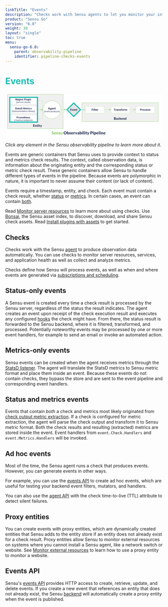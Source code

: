 ```yaml
---
linkTitle: "Events"
description: "Checks work with Sensu agents to let you monitor your infrastructure automatically and send observation data to the Sensu backend pipeline. Events are generic containers that Sensu uses to provide context for checks and metrics. Read this page to learn more about Sensu checks and events."
product: "Sensu Go"
version: "6.0"
weight: 30
layout: "single"
toc: true
menu:
  sensu-go-6.0:
    parent: observability-pipeline
    identifier: pipeline-checks-events
---
```


# <span style="color:#1bbeb3">Events</span>

<svg xmlns="http://www.w3.org/2000/svg" xmlns:xlink="http://www.w3.org/1999/xlink" xmlns:lucid="lucid" viewBox="0 0 1400 405" preserveAspectRatio="xMidYMid meet"><g transform="translate(14.423076923077076 20)" lucid:page-tab-id="0_0"><path d="M0 0h1823.08v553.85H0z" fill="#fff"/><a xlink:href="../pipeline-agent-backend/" target="_top"><path d="M668.26 75.15H1346v167H668.26z" stroke="#89c967" stroke-width="2" fill="#f0f0f0"/><path class="lucid-link lucid-hotspot lucid-overlay-hotspot" d="M668.26 75.15H1346v167H668.26z" fill="none"/></a><a xlink:href="../pipeline-filter/" target="_top"><path d="M698.3 110.12c0-1.66 1.33-3 3-3H863c1.66 0 3 1.34 3 3v54c0 1.65-1.34 3-3 3H701.3c-1.67 0-3-1.35-3-3z" stroke="#89c967" fill="#fff"/><use xlink:href="#a" transform="matrix(1,0,0,1,703.2895709085567,112.11538461538461) translate(49.23988381410256 33.76402243589744)"/><path class="lucid-link lucid-hotspot lucid-overlay-hotspot" d="M698.3 110.12c0-1.66 1.33-3 3-3H863c1.66 0 3 1.34 3 3v54c0 1.65-1.34 3-3 3H701.3c-1.67 0-3-1.35-3-3z" fill="none"/></a><a xlink:href="../pipeline-transform/" target="_top"><path d="M926 110.12c0-1.66 1.34-3 3-3h161.7c1.67 0 3 1.34 3 3v54c0 1.65-1.33 3-3 3H929c-1.66 0-3-1.35-3-3z" stroke="#89c967" fill="#fff"/><use xlink:href="#b" transform="matrix(1,0,0,1,931.0000194281496,112.11538461538461) translate(18.72230568910257 33.76402243589744)"/><path class="lucid-link lucid-hotspot lucid-overlay-hotspot" d="M926 110.12c0-1.66 1.34-3 3-3h161.7c1.67 0 3 1.34 3 3v54c0 1.65-1.33 3-3 3H929c-1.66 0-3-1.35-3-3z" fill="none"/></a><a xlink:href="../pipeline-process/" target="_top"><path d="M1146 110.12c0-1.66 1.34-3 3-3h161.7c1.67 0 3 1.34 3 3v54c0 1.65-1.33 3-3 3H1149c-1.66 0-3-1.35-3-3z" stroke="#89c967" fill="#fff"/><use xlink:href="#c" transform="matrix(1,0,0,1,1151.0000194281486,112.11538461538461) translate(32.23142027243589 33.76402243589744)"/><path class="lucid-link lucid-hotspot lucid-overlay-hotspot" d="M1146 110.12c0-1.66 1.34-3 3-3h161.7c1.67 0 3 1.34 3 3v54c0 1.65-1.33 3-3 3H1149c-1.66 0-3-1.35-3-3z" fill="none"/></a><path d="M661.7 137.12h19.7" stroke="#89c967" fill="none"/><path d="M661.7 137.62h-1l.5-.5-.5-.5h1z" fill="#89c967"/><path d="M696.17 137.12l-14.26 4.63v-9.27z" stroke="#89c967" fill="#89c967"/><path d="M867 137.12h42.12" stroke="#89c967" fill="none"/><path d="M867 137.62h-.5v-1h.5z" fill="#89c967"/><path d="M923.88 137.12l-14.26 4.63v-9.27z" stroke="#89c967" fill="#89c967"/><path d="M1094.7 137.12h34.42" stroke="#89c967" fill="none"/><path d="M1094.72 137.62h-.5v-1h.5z" fill="#89c967"/><path d="M1143.88 137.12l-14.26 4.63v-9.27z" stroke="#89c967" fill="#89c967"/><a xlink:href="../pipeline-entities/" target="_top"><path d="M5.58 0H500v305.12H5.58z" stroke="#89c967" stroke-width="2" fill="#f0f0f0"/><path class="lucid-link lucid-hotspot lucid-overlay-hotspot" d="M5.58 0H500v305.12H5.58z" fill="none"/></a><path d="M266.08 57.12h51.07v80h-39.5" stroke="#89c967" fill="none"/><path d="M266.1 57.62h-.52v-1h.5zM277.67 137.62h-.52v-1h.52z" fill="#89c967"/><path d="M267.08 137.12h35.9" stroke="#89c967" fill="none"/><path d="M267.1 137.62h-.52v-1h.5z" fill="#89c967"/><path d="M317.73 137.12l-14.26 4.63v-9.27z" stroke="#89c967" fill="#89c967"/><path d="M266.58 217.12h50.57v-80h-39.5" stroke="#89c967" fill="none"/><path d="M266.6 217.62h-.52v-1h.5zM277.67 137.62h-.52v-1h.52z" fill="#89c967"/><path d="M481.85 137.12h28.82" stroke="#89c967" fill="none"/><path d="M481.87 137.62h-.53v-1h.53z" fill="#89c967"/><path d="M525.44 137.12l-14.27 4.63v-9.27z" stroke="#89c967" fill="#89c967"/><a xlink:href="../pipeline-agent-backend/" target="_top"><path d="M753.27 197.12h507.7v40h-507.7z" stroke="#000" stroke-opacity="0" stroke-width="2" fill-opacity="0"/><use xlink:href="#d" transform="matrix(1,0,0,1,753.2728800522422,197.1153846153846) translate(197.3028846153846 28.471153846153847)"/><path class="lucid-link lucid-hotspot lucid-overlay-hotspot" d="M753.27 197.12h507.7v40h-507.7z" fill="none"/></a><a xlink:href="../pipeline-entities/" target="_top"><path d="M160 260h223.6v44.26H160z" stroke="#000" stroke-opacity="0" stroke-width="2" fill-opacity="0"/><use xlink:href="#e" transform="matrix(1,0,0,1,160,260) translate(71.86057692307692 28.471153846153847)"/><path class="lucid-link lucid-hotspot lucid-overlay-hotspot" d="M160 260h223.6v44.26H160z" fill="none"/></a><a xlink:href="../pipeline-checks-events/" target="_top"><path d="M594.13 77.12l60 60-60 60-60-60z" stroke="#1bbeb3" stroke-width="10" fill="#e5e5e5"/><use xlink:href="#f" transform="matrix(1,0,0,1,539.128094597964,82.11538461538461) translate(23.611478365384613 63.76402243589744)"/><path class="lucid-link lucid-hotspot lucid-overlay-hotspot" d="M594.13 77.12l60 60-60 60-60-60z" fill="none"/></a><a xlink:href="../pipeline-agent-backend/" target="_top"><path d="M480.35 137.12c0 44.18-35.8 80-80 80-44.18 0-80-35.82-80-80 0-44.2 35.82-80 80-80 44.2 0 80 35.8 80 80z" stroke="#89c967" stroke-width="2" fill="#fff"/><use xlink:href="#g" transform="matrix(1,0,0,1,325.35250883744345,62.11538461538461) translate(40.61373197115385 72.49599358974359)"/><use xlink:href="#h" transform="matrix(1,0,0,1,325.35250883744345,62.11538461538461) translate(4.678109975961533 96.59705528846155)"/><use xlink:href="#i" transform="matrix(1,0,0,1,325.35250883744345,62.11538461538461) translate(62.35163762019231 96.59705528846155)"/><path class="lucid-link lucid-hotspot lucid-overlay-hotspot" d="M480.35 137.12c0 44.18-35.8 80-80 80-44.18 0-80-35.82-80-80 0-44.2 35.82-80 80-80 44.2 0 80 35.8 80 80z" fill="none"/></a><path d="M400.35 218.62v39.5-41.74" stroke="#000" stroke-opacity="0" fill="none"/><path d="M400.35 201.62l4.64 14.26h-9.28z" stroke="#000" stroke-opacity="0" fill-opacity="0"/><a xlink:href="../pipeline-checks-events/" target="_top"><path d="M25.58 30.12c0-1.66 1.34-3 3-3h234c1.65 0 3 1.34 3 3v54c0 1.65-1.35 3-3 3h-234c-1.66 0-3-1.35-3-3z" stroke="#000" stroke-opacity="0" fill="#fff"/><use xlink:href="#j" transform="matrix(1,0,0,1,30.576923076922924,32.11538461538461) translate(44.63585486778845 21.400490785256405)"/><use xlink:href="#k" transform="matrix(1,0,0,1,30.576923076922924,32.11538461538461) translate(121.06908553685898 21.400490785256405)"/><use xlink:href="#l" transform="matrix(1,0,0,1,30.576923076922924,32.11538461538461) translate(50.15249399038461 44.719050480769226)"/><use xlink:href="#m" transform="matrix(1,0,0,1,30.576923076922924,32.11538461538461) translate(122.50262920673077 44.719050480769226)"/><path class="lucid-link lucid-hotspot lucid-overlay-hotspot" d="M25.58 30.12c0-1.66 1.34-3 3-3h234c1.65 0 3 1.34 3 3v54c0 1.65-1.35 3-3 3h-234c-1.66 0-3-1.35-3-3z" fill="none"/></a><a xlink:href="../pipeline-checks-events/" target="_top"><path d="M26.58 110.12c0-1.66 1.34-3 3-3h234c1.65 0 3 1.34 3 3v54c0 1.65-1.35 3-3 3h-234c-1.66 0-3-1.35-3-3z" stroke="#000" stroke-opacity="0" fill="#fff"/><use xlink:href="#n" transform="matrix(1,0,0,1,31.576923076922924,112.11538461538461) translate(40.292186247996796 21.400490785256405)"/><use xlink:href="#o" transform="matrix(1,0,0,1,31.576923076922924,112.11538461538461) translate(112.97879732572116 21.400490785256405)"/><use xlink:href="#p" transform="matrix(1,0,0,1,31.576923076922924,112.11538461538461) translate(11.991436298076906 44.719050480769226)"/><use xlink:href="#q" transform="matrix(1,0,0,1,31.576923076922924,112.11538461538461) translate(158.83263221153848 44.719050480769226)"/><path class="lucid-link lucid-hotspot lucid-overlay-hotspot" d="M26.58 110.12c0-1.66 1.34-3 3-3h234c1.65 0 3 1.34 3 3v54c0 1.65-1.35 3-3 3h-234c-1.66 0-3-1.35-3-3z" fill="none"/></a><a xlink:href="../pipeline-checks-events/" target="_top"><path d="M26.08 190.12c0-1.66 1.34-3 3-3h234c1.65 0 3 1.34 3 3v54c0 1.65-1.35 3-3 3h-234c-1.66 0-3-1.35-3-3z" stroke="#000" stroke-opacity="0" fill="#fff"/><use xlink:href="#r" transform="matrix(1,0,0,1,31.076923076922924,192.11538461538464) translate(53.57515775240384 21.400490785256405)"/><use xlink:href="#s" transform="matrix(1,0,0,1,31.076923076922924,192.11538461538464) translate(32.30675330528845 44.719050480769226)"/><use xlink:href="#t" transform="matrix(1,0,0,1,31.076923076922924,192.11538461538464) translate(116.04698768028847 44.719050480769226)"/><path class="lucid-link lucid-hotspot lucid-overlay-hotspot" d="M26.08 190.12c0-1.66 1.34-3 3-3h234c1.65 0 3 1.34 3 3v54c0 1.65-1.35 3-3 3h-234c-1.66 0-3-1.35-3-3z" fill="none"/></a><a xlink:href="../" target="_top"><path d="M383.6 320h507.7v44H383.6z" stroke="#000" stroke-opacity="0" stroke-width="2" fill-opacity="0"/><use xlink:href="#u" transform="matrix(1,0,0,1,383.60356235114165,320) translate(14.36940418397478 36.19764280232888)"/><use xlink:href="#v" transform="matrix(1,0,0,1,383.60356235114165,320) translate(119.95503095996753 36.19764280232888)"/><use xlink:href="#w" transform="matrix(1,0,0,1,383.60356235114165,320) translate(356.5049763247307 36.19764280232888)"/><path class="lucid-link lucid-hotspot lucid-overlay-hotspot" d="M383.6 320h507.7v44H383.6z" fill="none"/></a><a xlink:href="../pipeline-checks-events/" target="_top"><path d="M25.58 27.12h246.57v220H25.58z" stroke="#1bbeb3" stroke-width="10" fill-opacity="0"/><path class="lucid-link lucid-hotspot lucid-overlay-hotspot" d="M25.58 27.12h246.57v220H25.58z" fill="none"/></a><defs><path fill="#2c3458" d="M1006-595H430V0H130v-1456h948v243H430v376h576v242" id="x"/><path fill="#2c3458" d="M416 0H126v-1082h290V0zM271-1212c-92 0-162-61-162-150s68-149 162-149c93 0 162 60 162 149s-70 150-162 150" id="y"/><path fill="#2c3458" d="M416 0H126v-1536h290V0" id="z"/><path fill="#2c3458" d="M457-330c2 83 25 111 111 112 32 0 60-2 85-7V-6c-57 17-115 26-175 26-203 0-310-102-310-307v-583H10v-212h158v-266h289v266h185v212H457v540" id="A"/><path fill="#2c3458" d="M1031-175C952-60 797 20 609 20 287 20 60-206 72-543c12-330 180-559 505-559 309 0 482 214 477 537v118H365c15 134 115 234 263 234 111 0 198-40 261-121zM770-644c5-139-62-226-194-224-130 1-191 97-208 224h402" id="B"/><path fill="#2c3458" d="M719-811c-143-24-279 1-319 103V0H111v-1082h273l8 129c74-124 180-175 331-136" id="C"/><g id="a"><use transform="matrix(0.012520032051282052,0,0,0.012520032051282052,0,0)" xlink:href="#x"/><use transform="matrix(0.012520032051282052,0,0,0.012520032051282052,14.047475961538462,0)" xlink:href="#y"/><use transform="matrix(0.012520032051282052,0,0,0.012520032051282052,20.845853365384617,0)" xlink:href="#z"/><use transform="matrix(0.012520032051282052,0,0,0.012520032051282052,27.64423076923077,0)" xlink:href="#A"/><use transform="matrix(0.012520032051282052,0,0,0.012520032051282052,36.30809294871795,0)" xlink:href="#B"/><use transform="matrix(0.012520032051282052,0,0,0.012520032051282052,50.16776842948718,0)" xlink:href="#C"/></g><path fill="#2c3458" d="M1226-1213H780V0H480v-1213H40v-243h1186v243" id="D"/><path fill="#2c3458" d="M552-1102c254-4 435 134 435 383v469c1 103 15 180 43 233V0H738c-13-26-23-58-29-97C639-19 548 20 436 20 238 20 64-113 68-304c5-258 212-357 496-357h133c11-137-29-227-160-227-90 0-156 45-156 131H92c15-231 213-342 460-345zM357-325c0 76 61 124 142 124 88 0 168-45 198-105v-186H589c-152 2-232 51-232 167" id="E"/><path fill="#2c3458" d="M750-692c-1-124-48-174-173-175-81 0-142 35-183 104V0H105v-1082h272l9 125c77-97 181-145 311-145 244 0 342 151 342 403V0H750v-692" id="F"/><path fill="#2c3458" d="M529-185c94 0 168-33 168-114 0-35-18-63-53-83s-91-39-168-55C219-491 90-600 90-765c0-208 203-337 432-337 246 0 451 124 453 349H686c-2-91-62-143-165-143-86 0-151 41-153 117 0 32 16 57 46 77 63 43 257 69 335 100 151 60 229 153 229 291C978-13 554 93 282-28 162-81 60-190 56-344h274c5 106 86 159 199 159" id="G"/><path fill="#2c3458" d="M190-1174c-11-296 244-440 544-363l-3 224c-24-6-53-9-88-9-109 0-163 51-163 153v87h215v212H480V0H190v-870H29v-212h161v-92" id="H"/><path fill="#2c3458" d="M579 20C257 20 58-214 66-551c8-331 182-551 511-551 324 0 514 231 514 572 0 319-198 550-512 550zm-2-888c-169 0-222 141-222 338 0 181 61 317 224 317 170 0 223-137 223-338 0-178-64-317-225-317" id="I"/><path fill="#2c3458" d="M741-689c-2-124-40-177-163-178-82 0-141 34-178 102V0H111v-1082h271l9 121c77-94 180-141 311-141 139 0 235 55 287 165 76-110 184-165 325-165 249 0 348 151 348 411V0h-290v-690c-2-123-39-176-163-177-87 0-147 41-180 124l1 743H741v-689" id="J"/><g id="b"><use transform="matrix(0.012520032051282052,0,0,0.012520032051282052,0,0)" xlink:href="#D"/><use transform="matrix(0.012520032051282052,0,0,0.012520032051282052,15.049078525641026,0)" xlink:href="#C"/><use transform="matrix(0.012520032051282052,0,0,0.012520032051282052,24.025941506410255,0)" xlink:href="#E"/><use transform="matrix(0.012520032051282052,0,0,0.012520032051282052,37.77293669871795,0)" xlink:href="#F"/><use transform="matrix(0.012520032051282052,0,0,0.012520032051282052,52.13341346153847,0)" xlink:href="#G"/><use transform="matrix(0.012520032051282052,0,0,0.012520032051282052,65.31700721153845,0)" xlink:href="#H"/><use transform="matrix(0.012520032051282052,0,0,0.012520032051282052,74.50671073717947,0)" xlink:href="#I"/><use transform="matrix(0.012520032051282052,0,0,0.012520032051282052,89.00490785256409,0)" xlink:href="#C"/><use transform="matrix(0.012520032051282052,0,0,0.012520032051282052,98.35737179487178,0)" xlink:href="#J"/></g><path fill="#2c3458" d="M1245-974c0 302-233 466-552 461H430V0H130v-1456h568c323 5 547 167 547 482zm-303 2c1-143-93-241-237-241H430v457h268c151 1 244-71 244-216" id="K"/><path fill="#2c3458" d="M355-556c-2 203 30 338 206 343 102 3 181-63 182-161h271C1001-128 821 17 566 20 242 24 66-212 66-554c0-320 184-548 498-548 262 0 451 167 450 423H743c-1-108-75-193-184-189-162 6-202 123-204 312" id="L"/><g id="c"><use transform="matrix(0.012520032051282052,0,0,0.012520032051282052,0,0)" xlink:href="#K"/><use transform="matrix(0.012520032051282052,0,0,0.012520032051282052,16.53896233974359,0)" xlink:href="#C"/><use transform="matrix(0.012520032051282052,0,0,0.012520032051282052,25.44070512820513,0)" xlink:href="#I"/><use transform="matrix(0.012520032051282052,0,0,0.012520032051282052,39.93890224358975,0)" xlink:href="#L"/><use transform="matrix(0.012520032051282052,0,0,0.012520032051282052,53.310296474358985,0)" xlink:href="#B"/><use transform="matrix(0.012520032051282052,0,0,0.012520032051282052,67.16997195512822,0)" xlink:href="#G"/><use transform="matrix(0.012520032051282052,0,0,0.012520032051282052,80.35356570512822,0)" xlink:href="#G"/></g><path fill="#2c3458" d="M966-754c170 42 282 125 282 315 0 303-231 439-546 439H120v-1457h536c319 4 558 86 558 394 0 177-112 257-248 309zm-52 308c1-132-85-172-220-172H458v363h238c138 0 217-58 218-191zm-38-577c0-140-81-181-220-181H458v360c201-1 418 30 418-179" id="M"/><path fill="#2c3458" d="M572-1057c257 0 406 153 406 409V0c-68-4-160 9-208-12-30-14-45-72-60-107C623-47 539 18 382 16 189 13 70-77 70-270c0-183 145-251 311-298 78-21 176-33 295-36 8-132-26-216-144-216-125 0-159 78-268 78-94 0-104-95-146-151 112-100 257-164 454-164zM366-285c-2 73 41 96 114 96 97 0 140-35 196-89v-144c-104 4-184 15-248 46-39 19-61 43-62 91" id="N"/><path fill="#2c3458" d="M958-162C862-50 728 16 528 16 297 16 159-117 90-293c-49-124-51-307-4-437 70-194 223-323 484-323 177 0 287 60 380 153-36 45-67 98-109 136-73 33-113-34-174-50-21-5-46-11-77-11-169 4-215 131-220 304-6 205 103 354 302 295 57-17 74-74 140-74 25 0 42 10 56 27" id="O"/><path fill="#2c3458" d="M430-1497v839c57 1 95 0 120-37l196-292c22-33 48-50 100-50h284L862-668c-25 34-54 60-90 82 30 23 56 53 78 90L1142 0H862c-52-1-83-16-102-52L564-419c-19-31-28-40-74-40h-60V0H120v-1497h310" id="P"/><path fill="#2c3458" d="M1024-162C926-48 781 16 578 16 325 16 169-111 94-299c-49-123-59-309-6-439 74-183 225-315 476-315 298 0 466 176 466 475 0 66-3 115-70 115H362c16 155 90 243 244 247 98 2 155-39 218-71 37-18 85-16 110 14zM752-643c-3-120-60-196-182-196-129 0-185 80-205 196h387" id="Q"/><path fill="#2c3458" d="M612-820c-81 1-134 39-182 81V0H120v-1037h192c70-3 79 59 94 112 74-70 159-128 302-128 236 0 352 157 352 394V0H750v-659c0-96-44-162-138-161" id="R"/><path fill="#2c3458" d="M494-1057c110-3 175 36 236 85v-525h310V0H848c-79 3-80-75-100-131C671-51 581 16 426 16 225 16 127-123 78-290c-38-128-40-313 4-440 62-181 183-321 412-327zM370-515c0 153 21 293 164 293 98 0 150-43 196-97v-440c-41-45-87-70-162-70-160 0-198 144-198 314" id="S"/><g id="d"><use transform="matrix(0.014423076923076924,0,0,0.014423076923076924,0,0)" xlink:href="#M"/><use transform="matrix(0.014423076923076924,0,0,0.014423076923076924,18.923076923076923,0)" xlink:href="#N"/><use transform="matrix(0.014423076923076924,0,0,0.014423076923076924,34.47115384615385,0)" xlink:href="#O"/><use transform="matrix(0.014423076923076924,0,0,0.014423076923076924,48.49038461538461,0)" xlink:href="#P"/><use transform="matrix(0.014423076923076924,0,0,0.014423076923076924,64.24038461538461,0)" xlink:href="#Q"/><use transform="matrix(0.014423076923076924,0,0,0.014423076923076924,79.9326923076923,0)" xlink:href="#R"/><use transform="matrix(0.014423076923076924,0,0,0.014423076923076924,96.66346153846153,0)" xlink:href="#S"/></g><path fill="#2c3458" d="M1058-1457v260H460v340h458v250H460v347h598V0H120v-1457h938" id="T"/><path fill="#2c3458" d="M774-74c-71 55-172 90-290 90-196 0-304-108-304-303v-536c-70 1-146 12-146-61v-121l165-32 61-253c16-78 146-38 230-48v303h252v212H490v515c0 45 23 83 68 83 48 0 88-50 122 4" id="U"/><path fill="#2c3458" d="M440-1037V0H130v-1037h310zm-154-466c113 0 190 70 190 182 0 111-79 180-190 180-109 0-184-71-184-180 0-110 74-182 184-182" id="V"/><path fill="#2c3458" d="M544 269c-20 41-37 60-98 60H214L414-91 0-1037h274c46-1 73 23 84 54 69 190 150 371 209 571 68-189 134-380 199-571 10-28 45-55 82-54h250" id="W"/><g id="e"><use transform="matrix(0.014423076923076924,0,0,0.014423076923076924,0,0)" xlink:href="#T"/><use transform="matrix(0.014423076923076924,0,0,0.014423076923076924,16.298076923076923,0)" xlink:href="#R"/><use transform="matrix(0.014423076923076924,0,0,0.014423076923076924,33.02884615384615,0)" xlink:href="#U"/><use transform="matrix(0.014423076923076924,0,0,0.014423076923076924,44.56730769230769,0)" xlink:href="#V"/><use transform="matrix(0.014423076923076924,0,0,0.014423076923076924,52.78846153846154,0)" xlink:href="#U"/><use transform="matrix(0.014423076923076924,0,0,0.014423076923076924,64.32692307692308,0)" xlink:href="#W"/></g><path fill="#2c3458" d="M1006-631H430v390h676V0H130v-1456h974v243H430v347h576v235" id="X"/><path fill="#2c3458" d="M516-353l201-729h302L654 0H378L13-1082h302" id="Y"/><g id="f"><use transform="matrix(0.012520032051282052,0,0,0.012520032051282052,0,0)" xlink:href="#X"/><use transform="matrix(0.012520032051282052,0,0,0.012520032051282052,14.097556089743591,0)" xlink:href="#Y"/><use transform="matrix(0.012520032051282052,0,0,0.012520032051282052,26.893028846153847,0)" xlink:href="#B"/><use transform="matrix(0.012520032051282052,0,0,0.012520032051282052,40.75270432692308,0)" xlink:href="#F"/><use transform="matrix(0.012520032051282052,0,0,0.012520032051282052,55.11318108974359,0)" xlink:href="#A"/></g><path fill="#2c3458" d="M952-300H426L326 0H7l542-1456h278L1372 0h-319zM507-543h364l-183-545" id="Z"/><path fill="#2c3458" d="M505 20C221 18 69-239 69-549c0-302 153-553 438-553 119 0 211 41 277 122l12-102h262V-36c-8 305-208 458-520 462-160 1-335-76-403-170L263 80c72 81 159 121 262 121 172 1 260-107 243-294C701-18 614 20 505 20zm76-887c-165 0-223 147-223 339 0 172 66 314 221 314 88 0 151-33 189-99v-455c-39-66-101-99-187-99" id="aa"/><g id="g"><use transform="matrix(0.012520032051282052,0,0,0.012520032051282052,0,0)" xlink:href="#Z"/><use transform="matrix(0.012520032051282052,0,0,0.012520032051282052,17.252604166666668,0)" xlink:href="#aa"/><use transform="matrix(0.012520032051282052,0,0,0.012520032051282052,31.888521634615387,0)" xlink:href="#B"/><use transform="matrix(0.012520032051282052,0,0,0.012520032051282052,45.74819711538462,0)" xlink:href="#F"/><use transform="matrix(0.012520032051282052,0,0,0.012520032051282052,60.10867387820513,0)" xlink:href="#A"/></g><path fill="#2c3458" d="M319-664C304-226 428 158 661 357l-38 113c-89-49-172-133-254-248C142-97 71-578 194-1025c67-244 240-513 429-618l38 122c-201 153-330 502-342 857" id="ab"/><path fill="#2c3458" d="M599-131c141 0 220-65 285-146l113 88C906-50 770 20 589 20 281 21 93-214 93-545c0-223 93-397 233-485 74-48 154-72 240-72 300 2 449 218 445 537v77H278c0 197 129 357 321 357zm227-509c-3-180-88-310-260-310-170 0-264 140-282 310h542" id="ac"/><path fill="#2c3458" d="M497-251l268-831h189L566 0H425L33-1082h189" id="ad"/><path fill="#2c3458" d="M589-945c-131 0-219 81-264 174V0H140v-1082h175l6 136c83-104 191-156 324-156 229 0 346 129 346 387V0H806v-716c-2-153-65-229-217-229" id="ae"/><path fill="#2c3458" d="M456 20C285 20 205-92 206-268v-671H9v-143h197v-262h185v262h202v143H391v671c-9 125 92 149 207 118V0c-49 13-96 20-142 20" id="af"/><g id="h"><use transform="matrix(0.00939002403846154,0,0,0.00939002403846154,0,0)" xlink:href="#ab"/><use transform="matrix(0.00939002403846154,0,0,0.00939002403846154,6.5730168269230775,0)" xlink:href="#ac"/><use transform="matrix(0.00939002403846154,0,0,0.00939002403846154,16.639122596153847,0)" xlink:href="#ad"/><use transform="matrix(0.00939002403846154,0,0,0.00939002403846154,25.831956129807693,0)" xlink:href="#ac"/><use transform="matrix(0.00939002403846154,0,0,0.00939002403846154,36.02013221153847,0)" xlink:href="#ae"/><use transform="matrix(0.00939002403846154,0,0,0.00939002403846154,46.63085937500001,0)" xlink:href="#af"/></g><path fill="#2c3458" d="M632-1102c291 0 422 251 422 573 0 297-141 548-419 549-131 0-235-42-310-125v521H140v-1498h169l9 120c75-93 180-140 314-140zm-53 971c207 0 290-180 290-419 0-218-92-395-292-395-112 0-196 50-252 149v517c55 99 140 148 254 148" id="ag"/><path fill="#2c3458" d="M663-916c-163-27-288 18-338 148V0H140v-1082h180l3 125c61-97 147-145 258-145 36 0 63 5 82 14v172" id="ah"/><path fill="#2c3458" d="M584 20C278 26 81-227 91-551c10-320 175-545 491-551 308-5 503 247 494 573-9 322-175 543-492 549zm-2-970c-208 0-305 185-305 421 0 216 106 398 307 398 211 0 307-186 307-420 0-214-109-399-309-399" id="ai"/><path fill="#2c3458" d="M520 20C244 20 95-247 95-550c0-298 151-550 427-552 127 0 227 43 301 130v-564h185V0H838l-9-116C755-25 652 20 520 20zm48-965c-210 0-288 177-288 416 0 218 87 392 286 392 117 0 203-53 257-158v-497c-55-102-140-153-255-153" id="aj"/><path fill="#2c3458" d="M491 20c-241-1-355-148-355-398v-704h185v699c0 164 67 246 200 246 141 0 235-53 282-158v-787h185V0H812l-4-107C736-22 630 20 491 20" id="ak"/><path fill="#2c3458" d="M277-555c0 244 77 420 297 424 127 2 249-93 255-210h175C980-127 805 20 574 20 258 20 81-222 92-562c11-319 164-533 481-540 237-5 426 165 431 392H829c-7-133-115-242-256-240-209 4-296 166-296 395" id="al"/><path fill="#2c3458" d="M38 357C331 141 457-487 337-984c-53-219-157-429-299-546l39-113c190 106 362 378 431 621 75 268 76 597 0 868C440 88 266 365 77 470" id="am"/><g id="i"><use transform="matrix(0.00939002403846154,0,0,0.00939002403846154,0,0)" xlink:href="#ag"/><use transform="matrix(0.00939002403846154,0,0,0.00939002403846154,10.789137620192308,0)" xlink:href="#ah"/><use transform="matrix(0.00939002403846154,0,0,0.00939002403846154,17.108623798076927,0)" xlink:href="#ai"/><use transform="matrix(0.00939002403846154,0,0,0.00939002403846154,28.076171875000007,0)" xlink:href="#aj"/><use transform="matrix(0.00939002403846154,0,0,0.00939002403846154,38.921649639423094,0)" xlink:href="#ak"/><use transform="matrix(0.00939002403846154,0,0,0.00939002403846154,49.52298677884617,0)" xlink:href="#al"/><use transform="matrix(0.00939002403846154,0,0,0.00939002403846154,59.589092548076934,0)" xlink:href="#ac"/><use transform="matrix(0.00939002403846154,0,0,0.00939002403846154,69.77726862980771,0)" xlink:href="#ah"/><use transform="matrix(0.00939002403846154,0,0,0.00939002403846154,76.28455528846155,0)" xlink:href="#am"/></g><path fill="#2c3458" d="M1314 0h-300L430-958V0H130v-1456h300l585 960v-960h299V0" id="an"/><g id="j"><use transform="matrix(0.010955028044871796,0,0,0.010955028044871796,0,0)" xlink:href="#an"/><use transform="matrix(0.010955028044871796,0,0,0.010955028044871796,15.840970552884617,0)" xlink:href="#E"/><use transform="matrix(0.010955028044871796,0,0,0.010955028044871796,27.86959134615385,0)" xlink:href="#aa"/><use transform="matrix(0.010955028044871796,0,0,0.010955028044871796,40.67601913060898,0)" xlink:href="#y"/><use transform="matrix(0.010955028044871796,0,0,0.010955028044871796,46.624599358974365,0)" xlink:href="#I"/><use transform="matrix(0.010955028044871796,0,0,0.010955028044871796,59.310521834935905,0)" xlink:href="#G"/></g><path fill="#2c3458" d="M463 20c-241-1-359-147-359-393v-709h289v699c0 113 51 169 154 169 98 0 165-34 202-102v-766h290V0H767l-8-110C688-23 589 20 463 20" id="ao"/><g id="k"><use transform="matrix(0.010955028044871796,0,0,0.010955028044871796,0,0)" xlink:href="#K"/><use transform="matrix(0.010955028044871796,0,0,0.010955028044871796,14.471592047275642,0)" xlink:href="#z"/><use transform="matrix(0.010955028044871796,0,0,0.010955028044871796,20.42017227564103,0)" xlink:href="#ao"/><use transform="matrix(0.010955028044871796,0,0,0.010955028044871796,32.97463441506411,0)" xlink:href="#aa"/><use transform="matrix(0.010955028044871796,0,0,0.010955028044871796,45.78106219951925,0)" xlink:href="#y"/><use transform="matrix(0.010955028044871796,0,0,0.010955028044871796,51.72964242788463,0)" xlink:href="#F"/></g><path fill="#2c3458" d="M538-131c121 0 232-49 232-156 0-50-20-88-56-117-73-60-334-92-420-143-92-55-162-110-162-238 0-190 192-317 400-317 223 0 414 129 413 338H759c0-108-110-186-227-186-119 0-215 53-215 159 0 45 18 78 53 101 76 52 331 90 416 139 98 57 169 115 169 251C955-92 760 20 538 20c-176 0-314-68-386-174-38-55-57-115-57-179h185c6 129 116 202 258 202" id="ap"/><path fill="#2c3458" d="M341 0H156v-1082h185V0zm-91-1264c-68 0-108-42-109-105 0-62 41-107 109-107s110 44 110 107-42 105-110 105" id="aq"/><g id="l"><use transform="matrix(0.00939002403846154,0,0,0.00939002403846154,0,0)" xlink:href="#ab"/><use transform="matrix(0.00939002403846154,0,0,0.00939002403846154,6.5730168269230775,0)" xlink:href="#ap"/><use transform="matrix(0.00939002403846154,0,0,0.00939002403846154,16.488882211538463,0)" xlink:href="#ac"/><use transform="matrix(0.00939002403846154,0,0,0.00939002403846154,26.677058293269234,0)" xlink:href="#ah"/><use transform="matrix(0.00939002403846154,0,0,0.00939002403846154,33.35336538461539,0)" xlink:href="#ad"/><use transform="matrix(0.00939002403846154,0,0,0.00939002403846154,42.66826923076923,0)" xlink:href="#aq"/><use transform="matrix(0.00939002403846154,0,0,0.00939002403846154,47.33511117788462,0)" xlink:href="#al"/><use transform="matrix(0.00939002403846154,0,0,0.00939002403846154,57.40121694711539,0)" xlink:href="#ac"/></g><path fill="#2c3458" d="M589-945c-131 0-219 81-264 174V0H140v-1536h185v585c82-101 189-151 320-151 229 0 346 129 346 387V0H806v-716c-2-153-65-229-217-229" id="ar"/><path fill="#2c3458" d="M442-501L326-380V0H141v-1536h185v929c135-169 291-317 436-475h225L566-630 1036 0H819" id="as"/><g id="m"><use transform="matrix(0.00939002403846154,0,0,0.00939002403846154,0,0)" xlink:href="#al"/><use transform="matrix(0.00939002403846154,0,0,0.00939002403846154,10.06610576923077,0)" xlink:href="#ar"/><use transform="matrix(0.00939002403846154,0,0,0.00939002403846154,20.658052884615387,0)" xlink:href="#ac"/><use transform="matrix(0.00939002403846154,0,0,0.00939002403846154,30.846228966346157,0)" xlink:href="#al"/><use transform="matrix(0.00939002403846154,0,0,0.00939002403846154,40.91233473557693,0)" xlink:href="#as"/><use transform="matrix(0.00939002403846154,0,0,0.00939002403846154,50.65917968750001,0)" xlink:href="#am"/></g><path fill="#2c3458" d="M658-217c127 0 227-49 227-165 0-57-21-98-60-130-79-64-370-142-463-196-162-95-248-210-248-361 0-280 246-403 537-407 213-3 383 84 467 216 45 69 68 147 68 234H886c0-139-96-211-240-211-129 0-232 55-232 169 0 47 24 87 72 119s117 62 210 90c171 51 295 115 373 191s117 171 117 284c-2 272-237 411-528 404C331 13 78-135 69-458h301c0 161 96 241 288 241" id="at"/><path fill="#2c3458" d="M130 0v-1456h448c435 14 673 299 665 762-5 285-130 500-319 606C822-31 708 0 581 0H130zm809-685c9-311-79-526-361-528H430v972h145c252-2 356-181 364-444" id="au"/><g id="n"><use transform="matrix(0.010955028044871796,0,0,0.010955028044871796,0,0)" xlink:href="#at"/><use transform="matrix(0.010955028044871796,0,0,0.010955028044871796,13.792380308493591,0)" xlink:href="#A"/><use transform="matrix(0.010955028044871796,0,0,0.010955028044871796,21.373259715544876,0)" xlink:href="#E"/><use transform="matrix(0.010955028044871796,0,0,0.010955028044871796,33.40188050881411,0)" xlink:href="#A"/><use transform="matrix(0.010955028044871796,0,0,0.010955028044871796,40.982759915865394,0)" xlink:href="#G"/><use transform="matrix(0.010955028044871796,0,0,0.010955028044871796,52.51840444711539,0)" xlink:href="#au"/></g><path fill="#2c3458" d="M522-1456L896-400l372-1056h394V0h-301c-7-379 15-728 30-1085L998 0H792L400-1084c15 357 37 705 30 1084H130v-1456h392" id="av"/><g id="o"><use transform="matrix(0.010955028044871796,0,0,0.010955028044871796,0,0)" xlink:href="#av"/><use transform="matrix(0.010955028044871796,0,0,0.010955028044871796,19.6533203125,0)" xlink:href="#B"/><use transform="matrix(0.010955028044871796,0,0,0.010955028044871796,31.78053635817308,0)" xlink:href="#A"/><use transform="matrix(0.010955028044871796,0,0,0.010955028044871796,39.361415765224365,0)" xlink:href="#C"/><use transform="matrix(0.010955028044871796,0,0,0.010955028044871796,47.54482171474359,0)" xlink:href="#y"/><use transform="matrix(0.010955028044871796,0,0,0.010955028044871796,53.49340194310899,0)" xlink:href="#L"/><use transform="matrix(0.010955028044871796,0,0,0.010955028044871796,65.19337189503206,0)" xlink:href="#G"/></g><path fill="#2c3458" d="M1240-945c-141 0-250 95-250 227V0H804v-709c0-157-77-236-231-236-121 0-204 52-249 155V0H139v-1082h175l5 120c79-93 186-140 321-140 151 0 254 58 309 174 69-98 181-174 345-174 237 0 362 126 362 377V0h-185v-714c-2-159-67-231-231-231" id="aw"/><path fill="#2c3458" d="M561-1102c238-4 403 126 403 351v498c0 99 13 178 38 237V0H808c-11-21-19-59-26-114C696-25 593 20 474 20c-199 0-368-130-365-320 4-251 214-359 490-356h180v-85c-1-135-86-212-229-212-115 0-232 67-233 171H131c20-205 206-316 430-320zM294-326c0 117 90 185 207 185 122 0 239-75 278-162v-222H634c-227 0-340 66-340 199" id="ax"/><g id="p"><use transform="matrix(0.00939002403846154,0,0,0.00939002403846154,0,0)" xlink:href="#ab"/><use transform="matrix(0.00939002403846154,0,0,0.00939002403846154,6.5730168269230775,0)" xlink:href="#aq"/><use transform="matrix(0.00939002403846154,0,0,0.00939002403846154,11.239858774038463,0)" xlink:href="#ae"/><use transform="matrix(0.00939002403846154,0,0,0.00939002403846154,21.850585937500004,0)" xlink:href="#ap"/><use transform="matrix(0.00939002403846154,0,0,0.00939002403846154,31.76645132211539,0)" xlink:href="#af"/><use transform="matrix(0.00939002403846154,0,0,0.00939002403846154,38.04837740384616,0)" xlink:href="#ah"/><use transform="matrix(0.00939002403846154,0,0,0.00939002403846154,44.55566406250001,0)" xlink:href="#ak"/><use transform="matrix(0.00939002403846154,0,0,0.00939002403846154,55.15700120192309,0)" xlink:href="#aw"/><use transform="matrix(0.00939002403846154,0,0,0.00939002403846154,72.01209435096155,0)" xlink:href="#ac"/><use transform="matrix(0.00939002403846154,0,0,0.00939002403846154,82.20027043269232,0)" xlink:href="#ae"/><use transform="matrix(0.00939002403846154,0,0,0.00939002403846154,92.81099759615388,0)" xlink:href="#af"/><use transform="matrix(0.00939002403846154,0,0,0.00939002403846154,99.09292367788464,0)" xlink:href="#ax"/><use transform="matrix(0.00939002403846154,0,0,0.00939002403846154,109.5534104567308,0)" xlink:href="#af"/><use transform="matrix(0.00939002403846154,0,0,0.00939002403846154,115.83533653846158,0)" xlink:href="#aq"/><use transform="matrix(0.00939002403846154,0,0,0.00939002403846154,120.50217848557696,0)" xlink:href="#ai"/><use transform="matrix(0.00939002403846154,0,0,0.00939002403846154,131.46972656250003,0)" xlink:href="#ae"/></g><path fill="#2c3458" d="M341 0H156v-1536h185V0" id="ay"/><path fill="#2c3458" d="M634-1102c292 0 422 254 422 573 0 298-143 547-420 549-137 0-242-48-317-145L310 0H140v-1536h185v573c75-93 178-139 309-139zm-44 965c207 0 281-175 281-413 0-224-79-395-283-395-122 0-210 57-263 170v468c57 113 145 170 265 170" id="az"/><path fill="#2c3458" d="M494-271l252-811h198L509 167C425 381 299 474 84 421V271c167 16 242-37 283-173l41-110L22-1082h202" id="aA"/><g id="q"><use transform="matrix(0.00939002403846154,0,0,0.00939002403846154,0,0)" xlink:href="#ay"/><use transform="matrix(0.00939002403846154,0,0,0.00939002403846154,4.666841947115385,0)" xlink:href="#aq"/><use transform="matrix(0.00939002403846154,0,0,0.00939002403846154,9.33368389423077,0)" xlink:href="#az"/><use transform="matrix(0.00939002403846154,0,0,0.00939002403846154,20.12282151442308,0)" xlink:href="#ah"/><use transform="matrix(0.00939002403846154,0,0,0.00939002403846154,26.254507211538467,0)" xlink:href="#ax"/><use transform="matrix(0.00939002403846154,0,0,0.00939002403846154,36.71499399038462,0)" xlink:href="#ah"/><use transform="matrix(0.00939002403846154,0,0,0.00939002403846154,43.391301081730774,0)" xlink:href="#aA"/><use transform="matrix(0.00939002403846154,0,0,0.00939002403846154,52.49023437500001,0)" xlink:href="#am"/></g><path fill="#2c3458" d="M750-685c-1-124-48-182-173-182-85 0-146 33-184 98V0H104v-1536h289v572c77-92 173-138 289-138 235 0 357 136 357 409V0H750v-685" id="aB"/><g id="r"><use transform="matrix(0.010955028044871796,0,0,0.010955028044871796,0,0)" xlink:href="#K"/><use transform="matrix(0.010955028044871796,0,0,0.010955028044871796,14.471592047275642,0)" xlink:href="#C"/><use transform="matrix(0.010955028044871796,0,0,0.010955028044871796,22.26061698717949,0)" xlink:href="#I"/><use transform="matrix(0.010955028044871796,0,0,0.010955028044871796,34.94653946314103,0)" xlink:href="#J"/><use transform="matrix(0.010955028044871796,0,0,0.010955028044871796,54.36980418669872,0)" xlink:href="#B"/><use transform="matrix(0.010955028044871796,0,0,0.010955028044871796,66.4970202323718,0)" xlink:href="#A"/><use transform="matrix(0.010955028044871796,0,0,0.010955028044871796,74.07789963942308,0)" xlink:href="#aB"/><use transform="matrix(0.010955028044871796,0,0,0.010955028044871796,86.63236177884616,0)" xlink:href="#B"/><use transform="matrix(0.010955028044871796,0,0,0.010955028044871796,98.75957782451924,0)" xlink:href="#ao"/><use transform="matrix(0.010955028044871796,0,0,0.010955028044871796,111.31403996394232,0)" xlink:href="#G"/></g><path fill="#2c3458" d="M177 125H18l608-1581h158" id="aC"/><g id="s"><use transform="matrix(0.00939002403846154,0,0,0.00939002403846154,0,0)" xlink:href="#ab"/><use transform="matrix(0.00939002403846154,0,0,0.00939002403846154,6.5730168269230775,0)" xlink:href="#aC"/><use transform="matrix(0.00939002403846154,0,0,0.00939002403846154,14.498197115384617,0)" xlink:href="#aw"/><use transform="matrix(0.00939002403846154,0,0,0.00939002403846154,31.35329026442308,0)" xlink:href="#ac"/><use transform="matrix(0.00939002403846154,0,0,0.00939002403846154,41.541466346153854,0)" xlink:href="#af"/><use transform="matrix(0.00939002403846154,0,0,0.00939002403846154,47.82339242788463,0)" xlink:href="#ah"/><use transform="matrix(0.00939002403846154,0,0,0.00939002403846154,54.33067908653848,0)" xlink:href="#aq"/><use transform="matrix(0.00939002403846154,0,0,0.00939002403846154,58.99752103365386,0)" xlink:href="#al"/><use transform="matrix(0.00939002403846154,0,0,0.00939002403846154,69.06362680288463,0)" xlink:href="#ap"/></g><g id="t"><use transform="matrix(0.00939002403846154,0,0,0.00939002403846154,0,0)" xlink:href="#ac"/><use transform="matrix(0.00939002403846154,0,0,0.00939002403846154,10.18817608173077,0)" xlink:href="#ae"/><use transform="matrix(0.00939002403846154,0,0,0.00939002403846154,20.79890324519231,0)" xlink:href="#aj"/><use transform="matrix(0.00939002403846154,0,0,0.00939002403846154,31.644381009615383,0)" xlink:href="#ag"/><use transform="matrix(0.00939002403846154,0,0,0.00939002403846154,42.433518629807686,0)" xlink:href="#ai"/><use transform="matrix(0.00939002403846154,0,0,0.00939002403846154,53.401066706730774,0)" xlink:href="#aq"/><use transform="matrix(0.00939002403846154,0,0,0.00939002403846154,58.06790865384616,0)" xlink:href="#ae"/><use transform="matrix(0.00939002403846154,0,0,0.00939002403846154,68.67863581730771,0)" xlink:href="#af"/><use transform="matrix(0.00939002403846154,0,0,0.00939002403846154,74.96056189903848,0)" xlink:href="#am"/></g><path fill="#89c967" d="M524-252c120-1 200-49 194-169-8-162-195-164-324-209-183-64-330-162-324-410 5-208 127-332 287-396 178-72 447-26 571 54 32 21 62 40 88 64l-84 157c-19 43-73 61-124 33-64-36-131-79-234-79-114 0-188 47-188 150 0 109 114 131 206 161 219 72 447 139 444 429-3 234-123 379-300 445-265 98-584-9-722-154l100-158c22-40 88-51 134-21 74 48 151 104 276 103" id="aD"/><path fill="#89c967" d="M1024-162C926-48 781 16 578 16 325 16 169-111 94-299c-49-123-59-309-6-439 74-183 225-315 476-315 298 0 466 176 466 475 0 66-3 115-70 115H362c16 155 90 243 244 247 98 2 155-39 218-71 37-18 85-16 110 14zM752-643c-3-120-60-196-182-196-129 0-185 80-205 196h387" id="aE"/><path fill="#89c967" d="M612-820c-81 1-134 39-182 81V0H120v-1037h192c70-3 79 59 94 112 74-70 159-128 302-128 236 0 352 157 352 394V0H750v-659c0-96-44-162-138-161" id="aF"/><path fill="#89c967" d="M56-725c5-259 241-361 518-318 104 16 188 63 250 124l-70 109c-15 22-27 35-60 35-81 0-126-60-222-60-69 0-122 24-122 85 0 75 88 87 152 109 156 54 328 97 328 304C830-90 649 16 394 16 236 16 110-38 22-112c35-48 58-109 103-146 116-42 152 74 285 65 73-5 130-23 130-90 0-78-87-92-154-113C219-449 52-505 56-725" id="aG"/><path fill="#89c967" d="M452 16c-236 0-352-157-352-395v-658h310v658c0 97 43 162 138 161 82-1 133-37 182-80v-739h310V0H848c-67 5-80-61-95-112C679-41 594 16 452 16" id="aH"/><g id="u"><use transform="matrix(0.018337205067035907,0,0,0.018337205067035907,0,0)" xlink:href="#aD"/><use transform="matrix(0.018337205067035907,0,0,0.018337205067035907,19.877530292666922,0)" xlink:href="#aE"/><use transform="matrix(0.018337205067035907,0,0,0.018337205067035907,39.82840940560199,0)" xlink:href="#aF"/><use transform="matrix(0.018337205067035907,0,0,0.018337205067035907,61.09956728336364,0)" xlink:href="#aG"/><use transform="matrix(0.018337205067035907,0,0,0.018337205067035907,77.23630774235524,0)" xlink:href="#aH"/></g><path fill="#2c3458" d="M1504-1022c73 177 73 411 0 587-110 265-336 451-702 451-365 0-594-187-704-451-73-177-73-412 0-588 110-265 339-450 704-450s592 187 702 451zM802-264c280 0 410-182 410-465 0-282-131-465-410-465-281 0-412 182-412 465 0 284 130 465 412 465" id="aI"/><path fill="#2c3458" d="M666 16c-127 3-195-56-255-124C401-53 395 0 326 0H120v-1497h310v570c74-71 163-129 304-126 201 5 299 137 348 303 38 127 40 313-4 439-63 179-182 322-412 327zm124-543c0-153-21-288-164-293-99-3-151 43-196 98v440c40 45 88 70 162 70 160 0 198-144 198-315" id="aJ"/><path fill="#2c3458" d="M56-725c5-259 241-361 518-318 104 16 188 63 250 124l-70 109c-15 22-27 35-60 35-81 0-126-60-222-60-69 0-122 24-122 85 0 75 88 87 152 109 156 54 328 97 328 304C830-90 649 16 394 16 236 16 110-38 22-112c35-48 58-109 103-146 116-42 152 74 285 65 73-5 130-23 130-90 0-78-87-92-154-113C219-449 52-505 56-725" id="aK"/><path fill="#2c3458" d="M768-795c-14 65-88 29-146 29-81 0-145 43-192 130V0H120v-1037c73 2 156-8 222 4 64 11 52 105 69 166 65-96 144-190 283-190 47 0 85 11 114 34" id="aL"/><path fill="#2c3458" d="M694 0H412L10-1037h258c43-1 77 23 86 54 69 227 146 446 203 684 58-239 142-456 211-684 10-29 42-55 82-54h246" id="aM"/><path fill="#2c3458" d="M440-1497V0H130v-1497h310" id="aN"/><g id="v"><use transform="matrix(0.018337205067035907,0,0,0.018337205067035907,0,0)" xlink:href="#aI"/><use transform="matrix(0.018337205067035907,0,0,0.018337205067035907,29.33952810725745,0)" xlink:href="#aJ"/><use transform="matrix(0.018337205067035907,0,0,0.018337205067035907,50.6106859850191,0)" xlink:href="#aK"/><use transform="matrix(0.018337205067035907,0,0,0.018337205067035907,66.7474264440107,0)" xlink:href="#Q"/><use transform="matrix(0.018337205067035907,0,0,0.018337205067035907,86.69830555694577,0)" xlink:href="#aL"/><use transform="matrix(0.018337205067035907,0,0,0.018337205067035907,101.84483694231743,0)" xlink:href="#aM"/><use transform="matrix(0.018337205067035907,0,0,0.018337205067035907,122.12578574645914,0)" xlink:href="#N"/><use transform="matrix(0.018337205067035907,0,0,0.018337205067035907,141.89329280872386,0)" xlink:href="#aJ"/><use transform="matrix(0.018337205067035907,0,0,0.018337205067035907,163.1644506864855,0)" xlink:href="#V"/><use transform="matrix(0.018337205067035907,0,0,0.018337205067035907,173.61665757469598,0)" xlink:href="#aN"/><use transform="matrix(0.018337205067035907,0,0,0.018337205067035907,184.06886446290645,0)" xlink:href="#V"/><use transform="matrix(0.018337205067035907,0,0,0.018337205067035907,194.5210713511169,0)" xlink:href="#U"/><use transform="matrix(0.018337205067035907,0,0,0.018337205067035907,209.19083540474566,0)" xlink:href="#W"/></g><path fill="#2c3458" d="M1220-981c0 346-230 490-586 494H458V0H120v-1457h514c350 4 586 140 586 476zm-338 0c0-152-92-223-248-223H458v462h176c169 2 248-80 248-239" id="aO"/><path fill="#2c3458" d="M666 16c-111 3-175-34-236-85v398H120v-1366h192c78-3 80 73 99 128 76-81 169-148 323-148 201 0 299 140 348 307 38 128 40 313-4 439-63 179-182 321-412 327zm124-543c0-153-21-288-164-293-99-3-151 43-196 98v440c40 45 88 70 162 70 160 0 198-144 198-315" id="aP"/><g id="w"><use transform="matrix(0.018337205067035907,0,0,0.018337205067035907,0,0)" xlink:href="#aO"/><use transform="matrix(0.018337205067035907,0,0,0.018337205067035907,23.39827366553782,0)" xlink:href="#V"/><use transform="matrix(0.018337205067035907,0,0,0.018337205067035907,33.850480553748284,0)" xlink:href="#aP"/><use transform="matrix(0.018337205067035907,0,0,0.018337205067035907,55.04828961124179,0)" xlink:href="#Q"/><use transform="matrix(0.018337205067035907,0,0,0.018337205067035907,74.99916872417685,0)" xlink:href="#aN"/><use transform="matrix(0.018337205067035907,0,0,0.018337205067035907,85.45137561238732,0)" xlink:href="#V"/><use transform="matrix(0.018337205067035907,0,0,0.018337205067035907,95.90358250059779,0)" xlink:href="#R"/><use transform="matrix(0.018337205067035907,0,0,0.018337205067035907,117.17474037835945,0)" xlink:href="#Q"/></g></defs></g> <!--Source at https://app.lucidchart.com/invitations/accept/dff94f24-1224-41ba-afb5-d93e2b931fe5--> </svg>

*Click any element in the Sensu observability pipeline to learn more about it*.

Events are generic containers that Sensu uses to provide context to status and metrics check results.
The context, called observation data, is information about the originating entity and the corresponding status or metric check result.
These generic containers allow Sensu to handle different types of events in the pipeline.
Because events are polymorphic in nature, it is important to never assume their content (or lack of content).

Events require a timestamp, entity, and check.
Each event must contain a check result, whether [status][3] or [metrics][7].
In certain cases, an event can contain [both][8].

Read [Monitor server resources][1] to learn more about using checks.
Use [Bonsai][2], the Sensu asset index, to discover, download, and share Sensu check assets.
Read [Install plugins with assets][10] to get started.

## Checks

Checks work with the Sensu [agent][11] to produce observation data automatically. You can use checks to monitor server resources, services, and application health as well as collect and analyze metrics.

Checks define how Sensu will process events, as well as when and where events are generated via [subscriptions and scheduling][12].

## Status-only events

A Sensu event is created every time a check result is processed by the Sensu server, regardless of the status the result indicates.
The agent creates an event upon receipt of the check execution result and executes any configured [hooks][4] the check might have.
From there, the status result is forwarded to the Sensu backend, where it is filtered, transformed, and processed.
Potentially noteworthy events may be processed by one or more event handlers, for example to send an email or invoke an automated action.

## Metrics-only events

Sensu events can be created when the agent receives metrics through the [StatsD listener][5].
The agent will translate the StatsD metrics to Sensu metric format and place them inside an event.
Because these events do not contain checks, they bypass the store and are sent to the event pipeline and corresponding event handlers.

## Status and metrics events

Events that contain _both_ a check and metrics most likely originated from [check output metric extraction][6].
If a check is configured for metric extraction, the agent will parse the check output and transform it to Sensu metric format.
Both the check results and resulting (extracted) metrics are stored inside the event.
Event handlers from `event.Check.Handlers` and `event.Metrics.Handlers` will be invoked.

## Ad hoc events

Most of the time, the Sensu agent runs a check that produces events.
However, you can generate events in other ways.

For example, you can use the [events API][13] to create ad hoc events, which are useful for testing your backend event filters, mutators, and handlers.

You can also use the [agent API][14] with the check time-to-live (TTL) attribute to detect silent failures.

## Proxy entities

You can create events with proxy entities, which are dynamically created entities that Sensu adds to the entity store if an entity does not already exist for a check result.
Proxy entities allow Sensu to monitor external resources on systems where you cannot install a Sensu agent, like a network switch or website.
See [Monitor external resources][1] to learn how to use a proxy entity to monitor a website.

## Events API

Sensu's [events API][15] provides HTTP access to create, retrieve, update, and delete events.
If you create a new event that references an entity that does not already exist, the Sensu [backend][16] will automatically create a proxy entity when the event is published.


[1]: ../../guides/monitor-server-resources/
[2]: https://bonsai.sensu.io
[3]: #status-only-events
[4]: ../hooks/
[5]: ../../guides/aggregate-metrics-statsd/
[6]: ../../guides/extract-metrics-with-checks/
[7]: #metrics-only-events
[8]: #status-and-metrics-events
[9]: checks/#subscriptions
[10]: ../../guides/install-check-executables-with-assets/
[11]: ../pipeline-agent-backend/agent/
[12]: ../pipeline-agent-backend/
[13]: #events-api
[14]: ../pipeline-agent-backend/agent/#detect-silent-failures
[15]: ../../api/events/
[16]: ../pipeline-agent-backend/agent/

